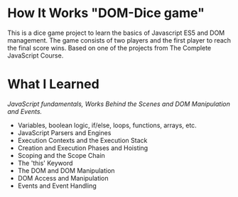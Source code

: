 # How It Works "DOM-Dice game"

This is a dice game project to learn the basics of Javascript ES5 and DOM management. The game consists of two players and the first player to reach the final score wins.
Based on one of the projects from The Complete JavaScript Course.

# What I Learned

*JavaScript  fundamentals, Works Behind the Scenes and DOM Manipulation and Events.*

- Variables, boolean logic, if/else, loops, functions, arrays, etc.
- JavaScript Parsers and Engines
 - Execution Contexts and the Execution Stack
- Creation and Execution Phases and Hoisting
 - Scoping and the Scope Chain
- The 'this' Keyword
- The DOM and DOM Manipulation
- DOM Access and Manipulation
- Events and Event Handling